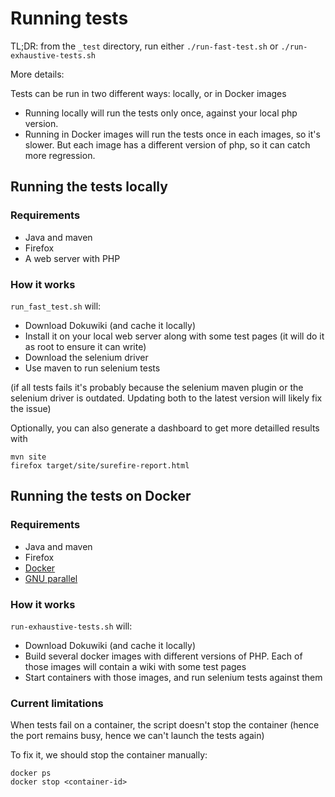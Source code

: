 Running tests
=============

TL;DR: from the `_test` directory, run either `./run-fast-test.sh` or `./run-exhaustive-tests.sh`

More details:

Tests can be run in two different ways: locally, or in Docker images

* Running locally will run the tests only once, against your local php version.
* Running in Docker images will run the tests once in each images, so it's slower.
  But each image has a different version of php, so it can catch more regression.

Running the tests locally
-------------------------

### Requirements

* Java and maven
* Firefox
* A web server with PHP

### How it works

`run_fast_test.sh` will:

* Download Dokuwiki (and cache it locally)
* Install it on your local web server along with some test pages
  (it will do it as root to ensure it can write)
* Download the selenium driver
* Use maven to run selenium tests

(if all tests fails it's probably because the selenium maven plugin or the
selenium driver is outdated. Updating both to the latest version will likely
fix the issue)


Optionally, you can also generate a dashboard to get more detailled results with

    mvn site
    firefox target/site/surefire-report.html

Running the tests on Docker
---------------------------

### Requirements

* Java and maven
* Firefox
* [Docker](http://docs.docker.com/linux/started/)
* [GNU parallel](http://www.gnu.org/software/parallel/)

### How it works

`run-exhaustive-tests.sh` will:

* Download Dokuwiki (and cache it locally)
* Build several docker images with different versions of PHP.
  Each of those images will contain a wiki with some test pages
* Start containers with those images, and run selenium tests against them

### Current limitations

When tests fail on a container, the script doesn't stop the container
(hence the port remains busy, hence we can't launch the tests again)

To fix it, we should stop the container manually:

    docker ps
    docker stop <container-id>
